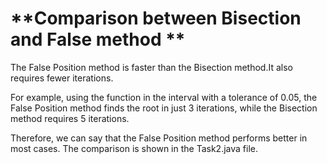 # **Comparison between Bisection and False method **

The False Position method is faster than the Bisection method.It also requires fewer iterations.

For example, using the function in the interval  with a tolerance of 0.05, the False Position method finds the root in just 3 iterations, while the Bisection method requires 5 iterations.

Therefore, we can say that the False Position method performs better in most cases.
The comparison is shown in the Task2.java file.
